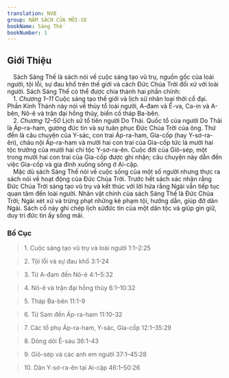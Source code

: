 ```yaml
---
translation: NVB
group: NĂM SÁCH CỦA MÔI-SE
bookName: Sáng Thế 
bookNumber: 1
---
```


<div class="title"><h2>Giới Thiệu </h2></div> Sách Sáng Thế là sách nói về cuộc sáng tạo vũ trụ, nguồn gốc của loài người, tội lỗi, sự đau khổ trên thế giới và cách Đức Chúa Trời đối xử với loài người. Sách Sáng Thế có thể được chia thành hai phần chính: <br/> 1. <i>Chương 1–11</i> Cuộc sáng tạo thế giới và lịch sử nhân loại thời cổ đại. Phần Kinh Thánh này nói về thủy tổ loài người, A-đam và Ê-va, Ca-in và A-bên, Nô-ê và trận đại hồng thủy, biến cố tháp Ba-bên. <br/> 2. <i>Chương 12–50</i> Lịch sử tổ tiên người Do Thái. Quốc tổ của người Do Thái là Áp-ra-ham, gương đức tin và sự tuân phục Đức Chúa Trời của ông. Thứ đến là câu chuyện của Y-sác, con trai Áp-ra-ham, Gia-cốp (hay Y-sơ-ra-ên), cháu nội Áp-ra-ham và mười hai con trai của Gia-cốp tức là mười hai tộc trưởng của mười hai chi tộc Y-sơ-ra-ên. Cuộc đời của Giô-sép, một trong mười hai con trai của Gia-cốp được ghi nhận; câu chuyện này dẫn đến việc Gia-cốp và gia đình xuống sống ở Ai-cập. <br/> Mặc dù sách Sáng Thế nói về cuộc sống của một số người nhưng thực ra sách nói về hoạt động của Đức Chúa Trời. Trước hết sách xác nhận rằng Đức Chúa Trời sáng tạo vũ trụ và kết thúc với lời hứa rằng Ngài vẫn tiếp tục quan tâm đến loài người. Nhân vật chính của sách Sáng Thế là Đức Chúa Trời; Ngài xét xử và trừng phạt những kẻ phạm tội, hướng dẫn, giúp đỡ dân Ngài. Sách cổ này ghi chép lịch sửđức tin của một dân tộc và giúp gìn giữ, duy trì đức tin ấy sống mãi. <br/><div class="title"><h3>Bố Cục </h3></div><blockquote>1. Cuộc sáng tạo vũ trụ và loài người 1:1–2:25</blockquote><blockquote>2. Tội lỗi và sự đau khổ 3:1-24</blockquote><blockquote>3. Từ A-đam đến Nô-ê 4:1–5:32</blockquote><blockquote>4. Nô-ê và trận đại hồng thủy 6:1–10:32</blockquote><blockquote>5. Tháp Ba-bên 11:1-9</blockquote><blockquote>6. Từ Sam đến Áp-ra-ham 11:10-32</blockquote><blockquote>7. Các tổ phụ Áp-ra-ham, Y-sác, Gia-cốp 12:1–35:29</blockquote><blockquote>8. Dòng dõi Ê-sau 36:1-43</blockquote><blockquote>9. Giô-sép và các anh em người 37:1–45:28</blockquote><blockquote>10. Dân Y-sơ-ra-ên tại Ai-cập 46:1–50:26</blockquote>
